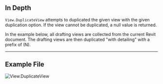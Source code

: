 ## In Depth
`View.DuplicateView` attempts to duplicated the given view with the given duplication option. If the view cannot be duplicated, a null value is returned.

In the example below, all drafting views are collected from the current Revit document. The drafting views are then duplicated "with detailing" with a prefix of (N).
___
## Example File

![View.DuplicateView](./Revit.Elements.Views.View.DuplicateView_img.jpg)